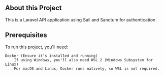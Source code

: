 
## About this Project

This is a Laravel API application using Sail and Sanctum for authentication.

## Prerequisites

To run this project, you'll need:

    Docker (Ensure it's installed and running)
        If using Windows, you'll also need WSL 2 (Windows Subsystem for Linux)
        For macOS and Linux, Docker runs natively, so WSL is not required.
